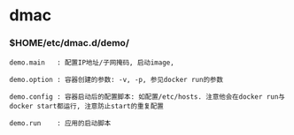 dmac
====

### $HOME/etc/dmac.d/demo/

    demo.main   : 配置IP地址/子网掩码, 启动image,

    demo.option : 容器创建的参数: -v, -p, 参见docker run的参数

    demo.config : 容器启动后的配置脚本: 如配置/etc/hosts. 注意他会在docker run与docker start都运行, 注意防止start的重复配置

    demo.run    : 应用的启动脚本
